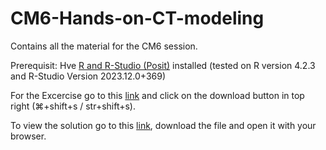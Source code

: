 # CM6-Hands-on-CT-modeling
Contains all the material for the CM6 session.

Prerequisit: Hve [R and R-Studio (Posit)](https://posit.co/download/rstudio-desktop/) installed (tested on R version 4.2.3 and R-Studio Version 2023.12.0+369)

For the Excercise go to this [link](https://github.com/lkosanke/CM6-Hands-on-CT-modeling/blob/main/Excercise-vk.Rmd) and click on the download button in top right (⌘+shift+s / str+shift+s).

To view the solution go to this [link](https://github.com/lkosanke/CM6-Hands-on-CT-modeling/blob/main/Excercise_solutions-vk.html), download the file and open it with your browser.
